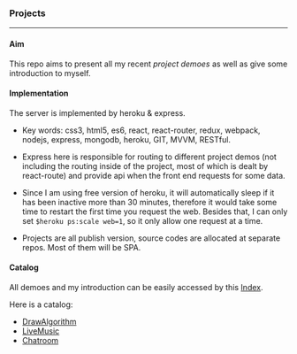 ### Projects

---

#### Aim

This repo aims to present all my recent *project demoes* as well as give some introduction to myself.



#### Implementation

The server is implemented by heroku & express.

* Key words: css3, html5, es6, react, react-router, redux, webpack, nodejs, express, mongodb, heroku, GIT, MVVM, RESTful.

* Express here is responsible for routing to different project demos (not including the routing inside of the project, most of which is dealt by react-route) and provide api when the front end requests for some data.
* Since I am using free version of heroku, it will automatically sleep if it has been inactive more than 30 minutes, therefore it would take some time to restart the first time you request the web. Besides that, I can only set `$heroku ps:scale web=1`, so it only allow one request at a time.
* Projects are all publish version, source codes are allocated at separate repos. Most of them will be SPA.



#### Catalog

All demoes and my introduction can be easily accessed by this [Index](https://fathomless-sea-85350.herokuapp.com/).

Here is a catalog:

* [DrawAlgorithm](https://fathomless-sea-85350.herokuapp.com/draw-algorithm)
* [LiveMusic](http://99.79.9.127:3000/)
* [Chatroom](http://99.79.9.127:4000/chatroom)



